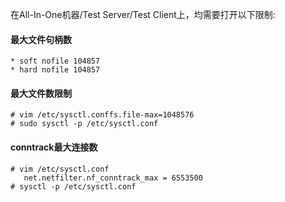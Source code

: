 在All-In-One机器/Test Server/Test Client上，均需要打开以下限制:    

#### 最大文件句柄数
```# vim /etc/security/limits.conf
* soft nofile 104857
* hard nofile 104857
```

#### 最大文件数限制
```
# vim /etc/sysctl.conffs.file-max=1048576
# sudo sysctl -p /etc/sysctl.conf
```

#### conntrack最大连接数
```
# vim /etc/sysctl.conf
   net.netfilter.nf_conntrack_max = 6553500
# sysctl -p /etc/sysctl.conf
```

